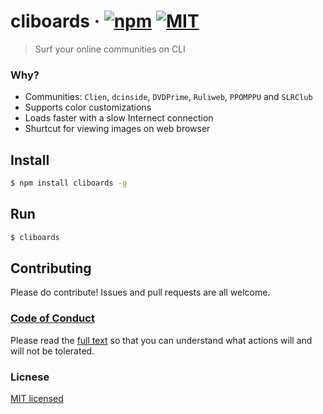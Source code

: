 # cliboards &middot; [![npm](https://img.shields.io/npm/v/cliboards)](https://img.shields.io/npm/v/cliboards) [![MIT](https://img.shields.io/npm/l/cliboards)](LICENSE)

> Surf your online communities on CLI

### Why?

-   Communities: `Clien`, `dcinside`, `DVDPrime`, `Ruliweb`, `PPOMPPU` and `SLRClub`
-   Supports color customizations
-   Loads faster with a slow Internect connection
-   Shurtcut for viewing images on web browser

## Install

```bash
$ npm install cliboards -g
```

## Run

```bash
$ cliboards
```

## Contributing

Please do contribute! Issues and pull requests are all welcome.

### [Code of Conduct](CODE_OF_CONDUCT.md)

Please read the [full text](CODE_OF_CONDUCT.md) so that you can understand what actions will and will not be tolerated.

### Licnese

[MIT licensed](LICENSE)
